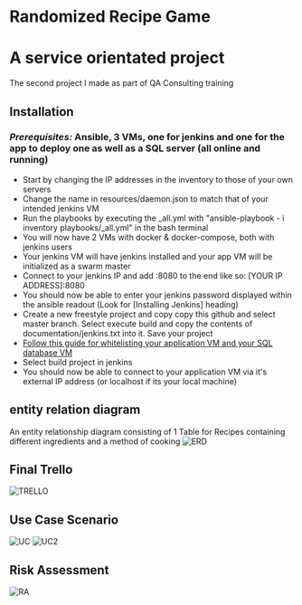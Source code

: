 # Randomized Recipe Game
# A service orientated project
The second project I made as part of QA Consulting training
## Installation
### *Prerequisites:* Ansible, 3 VMs, one for jenkins and one for the app to deploy one as well as a SQL server (all online and running)
* Start by changing the IP addresses in the inventory to those of your own servers
* Change the name in resources/daemon.json to match that of your intended jenkins VM
* Run the playbooks by executing the _all.yml with "ansible-playbook - i inventory playbooks/_all.yml" in the bash terminal
* You will now have 2 VMs with docker & docker-compose, both with jenkins users 
* Your jenkins VM will have jenkins installed and your app VM will be initialized as a swarm master 
* Connect to your jenkins IP and add :8080 to the end like so: [YOUR IP ADDRESS]:8080
* You should now be able to enter your jenkins password displayed within the ansible readout (Look for [Installing Jenkins] heading)
* Create a new freestyle project and copy copy this github and select master branch. Select execute build and copy the contents of documentation/jenkins.txt into it. Save your project
* [Follow this guide for whitelisting your application VM and your SQL database VM](https://cloud.google.com/sql/docs/mysql/connect-compute-engine)
* Select build project in jenkins
* You should now be able to connect to your application VM via it's external IP address (or localhost if its your local machine)

## entity relation diagram 
An entity relationship diagram consisting of 1 Table for Recipes containing different ingredients and a method of cooking
![ERD](https://imgur.com/PcTS0I4.png)
## Final Trello
![TRELLO](https://imgur.com/I6SKF9L.png)
## Use Case Scenario
![UC](https://i.imgur.com/YRdTlNU.png) 
![UC2](https://i.imgur.com/ixjAsuZ.jpg)
## Risk Assessment 
![RA](https://imgur.com/ML0kmHp.png)
